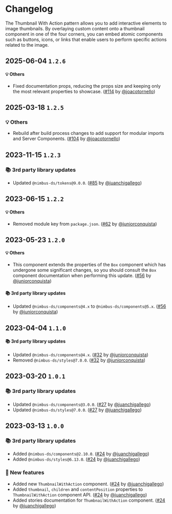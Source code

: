 # Changelog

The Thumbnail With Action pattern allows you to add interactive elements to image thumbnails. By overlaying custom content onto a thumbnail component in one of the four corners, you can embed atomic components such as buttons, icons, or links that enable users to perform specific actions related to the image.

## 2025-06-04 `1.2.6`

#### 💡 Others

- Fixed documentation props, reducing the props size and keeping only the most relevant properties to showcase. ([#114](https://github.com/TiendaNube/nimbus-patterns/pull/114) by [@joacotornello](https://github.com/joacotornello))

## 2025-03-18 `1.2.5`

### 💡 Others

- Rebuild after build process changes to add support for modular imports and Server Components. ([#104](https://github.com/TiendaNube/nimbus-patterns/pull/104) by [@joacotornello](https://github.com/joacotornello))

## 2023-11-15 `1.2.3`

### 📚 3rd party library updates

- Updated `@nimbus-ds/tokens@9.0.0`. ([#85](https://github.com/TiendaNube/nimbus-patterns/pull/85) by [@juanchigallego](https://github.com/juanchigallego))

## 2023-06-15 `1.2.2`

#### 💡 Others

- Removed module key from `package.json`. ([#62](https://github.com/TiendaNube/nimbus-patterns/pull/62) by [@juniorconquista](https://github.com/juniorconquista))

## 2023-05-23 `1.2.0`

#### 💡 Others

- This component extends the properties of the `Box` component which has undergone some significant changes, so you should consult the `Box` component documentation when performing this update. ([#56](https://github.com/TiendaNube/nimbus-patterns/pull/56) by [@juniorconquista](https://github.com/juniorconquista))

#### 📚 3rd party library updates

- Updated `@nimbus-ds/components@4.x` to `@nimbus-ds/components@5.x`. ([#56](https://github.com/TiendaNube/nimbus-patterns/pull/56) by [@juniorconquista](https://github.com/juniorconquista))

## 2023-04-04 `1.1.0`

#### 📚 3rd party library updates

- Updated `@nimbus-ds/components@4.x`. ([#32](https://github.com/TiendaNube/nimbus-patterns/pull/32) by [@juniorconquista](https://github.com/juniorconquista))
- Removed `@nimbus-ds/styles@7.0.0`. ([#32](https://github.com/TiendaNube/nimbus-patterns/pull/32) by [@juniorconquista](https://github.com/juniorconquista))

## 2023-03-20 `1.0.1`

### 📚 3rd party library updates

- Updated `@nimbus-ds/components@3.0.0`. ([#27](https://github.com/TiendaNube/nimbus-patterns/pull/27) by [@juanchigallego](https://github.com/juanchigallego))
- Updated `@nimbus-ds/styles@7.0.0`. ([#27](https://github.com/TiendaNube/nimbus-patterns/pull/27) by [@juanchigallego](https://github.com/juanchigallego))

## 2023-03-13 `1.0.0`

### 📚 3rd party library updates

- Added `@nimbus-ds/components@2.10.0`. ([#24](https://github.com/TiendaNube/nimbus-patterns/pull/24) by [@juanchigallego](https://github.com/juanchigallego))
- Added `@nimbus-ds/styles@6.13.0`. ([#24](https://github.com/TiendaNube/nimbus-patterns/pull/24) by [@juanchigallego](https://github.com/juanchigallego))

### 🎉 New features

- Added new `ThumbnailWithAction` component. ([#24](https://github.com/TiendaNube/nimbus-patterns/pull/24) by [@juanchigallego](https://github.com/juanchigallego))
- Added `thumbnail`, `children` and `contentPosition` properties to `ThumbnailWithAction` component API. ([#24](https://github.com/TiendaNube/nimbus-patterns/pull/24) by [@juanchigallego](https://github.com/juanchigallego))
- Added stories documentation for `ThumbnailWithAction` component. ([#24](https://github.com/TiendaNube/nimbus-patterns/pull/24) by [@juanchigallego](https://github.com/juanchigallego))
